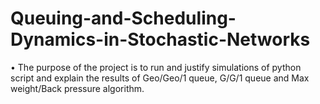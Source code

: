 # Queuing-and-Scheduling-Dynamics-in-Stochastic-Networks
• The purpose of the project is to run and justify simulations of python script and explain the results of Geo/Geo/1 queue,
G/G/1 queue and Max weight/Back pressure algorithm.
